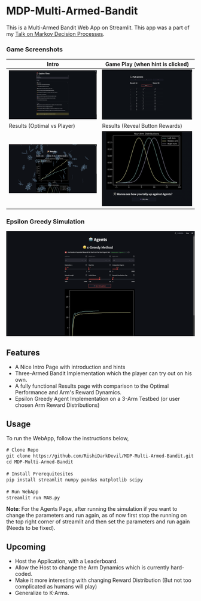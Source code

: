 # MDP-Multi-Armed-Bandit
This is a Multi-Armed Bandit Web App on Streamlit. This app was a part of my [Talk on Markov Decision Processes](https://docs.google.com/presentation/d/e/2PACX-1vRD31VFnXp7ni_sY67V75UOx7hs-fQ402Z-NavxEeHU6miS5LnGwCOnv0FkzfHSQfDQUS5nn991nlxn/pub?start=false&loop=false&delayms=3000).

### Game Screenshots
Intro|Game Play (when hint is clicked)
-|-
![](intro.png)|![](hints.png)
Results (Optimal vs Player)| Results (Reveal Button Rewards)
![](results.png)|![](buttondist.png)

### Epsilon Greedy Simulation
![](egreedy.png)

## Features
- A Nice Intro Page with introduction and hints
- Three-Armed Bandit Implementation which the player can try out on his own. 
- A fully functional Results page with comparison to the Optimal Performance and Arm's Reward Dynamics.
- Epsilon Greedy Agent Implementation on a 3-Arm Testbed (or user chosen Arm Reward Distributions)

## Usage
To run the WebApp, follow the instructions below,
```console
# Clone Repo
git clone https://github.com/RishiDarkDevil/MDP-Multi-Armed-Bandit.git
cd MDP-Multi-Armed-Bandit

# Install Prerequitesites
pip install streamlit numpy pandas matplotlib scipy

# Run WebApp
streamlit run MAB.py
```
**Note**: For the Agents Page, after running the simulation if you want to change the parameters and run again, as of now first stop the running on the top right corner of streamlit and then set the parameters and run again (Needs to be fixed).

## Upcoming
- Host the Application, with a Leaderboard.
- Allow the Host to change the Arm Dynamics which is currently hard-coded.
- Make it more interesting with changing Reward Distribution (But not too complicated as humans will play)
- Generalize to K-Arms.
